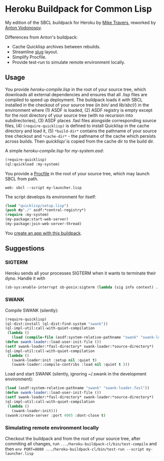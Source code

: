Heroku Buildpack for Common Lisp
================================

My edition of the SBCL buildpack for Heroku by [Mike Travers](https://github.com/mtravers/heroku-buildpack-cl), reworked by [Anton Vodonosov](https://github.com/avodonosov/heroku-buildpack-cl2).

Differences from Anton's buildpack:
* Cache Quicklisp archives between rebuilds.
* Streamline [slug](https://devcenter.heroku.com/articles/slug-compiler) layout.
* Simplify Procfile.
* Provide test-run to simulate remote environment locally.

## Usage

You provide _heroku-compile.lisp_ in the root of your source tree, which
downloads all external dependencies and ensures that all .lisp files are
compiled to speed up deployment.  The buildpack loads it with SBCL installed in
the checkout of your source tree (in _bin/_ and _lib/sbcl/_) in the environment
where (1) ASDF is loaded, (2) ASDF registry is empty except for the root
directory of your source tree (with no recursion into subdirectories), (3) ASDF
places .fasl files alongside corresponding source files, (4)
`(require-quicklisp)` is defined to install Quicklisp in the cache directory and
load it, (5) `*build-dir*` contains the pathname of your source tree checkout
and `*cache-dir*` - the pathname of the cache which persists across builds.
Then _quicklisp/_ is copied from the cache dir to the build dir.

A simple _heroku-compile.lisp_ for _my-system.asd_:

```lisp
(require-quicklisp)
(ql:quickload :my-system)
```

You provide a [Procfile](https://devcenter.heroku.com/articles/procfile) in the
root of your source tree, which may launch SBCL from path.

```
web: sbcl --script my-launcher.lisp
```

The script develops its environment for itself:

```lisp
(load "quicklisp/setup.lisp")
(push #p"./" asdf:*central-registry*)
(require :my-system)
(my-package:start-web-server)
(my-package:join-web-server-thread)

```

You [create an app with this buildpack](https://devcenter.heroku.com/articles/buildpacks#using-a-custom-buildpack).

## Suggestions

### SIGTERM

Heroku sends all your processes SIGTERM when it wants to terminate their dyno.  Handle it with
```lisp
(sb-sys:enable-interrupt sb-posix:sigterm (lambda (sig info context) ...))
```

### SWANK

Compile SWANK (silently):

```lisp
(require-quicklisp)
(ql-dist:install (ql-dist:find-system "swank"))
(ql-impl-util:call-with-quiet-compilation
 (lambda ()
   (load (compile-file (asdf:system-relative-pathname "swank" "swank-loader.lisp")))))
(defun swank-loader::load-user-init-file ())
(setf swank-loader:*fasl-directory* swank-loader:*source-directory*)
(ql-impl-util:call-with-quiet-compilation
 (lambda ()
   (swank-loader:init :setup nil :quiet t)
   (swank-loader::compile-contribs :load nil :quiet t )))
```

Load and start SWANK (silently, ignoring ~/.swank in the development environment):

```lisp
(load (asdf:system-relative-pathname "swank" "swank-loader.fasl"))
(defun swank-loader::load-user-init-file ())
(setf swank-loader:*fasl-directory* swank-loader:*source-directory*)
(ql-impl-util:call-with-quiet-compilation
 (lambda ()
   (swank-loader:init)))
(swank:create-server :port 4005 :dont-close t)
```

### Simulating remote environment locally

Checkout the buildpack and from the root of your source tree, after commiting all changes, run `.../heroku-buildpack-cl/bin/test-compile` and then `env PORT=8080 .../heroku-buildpack-cl/bin/test-run --script my-launcher.lisp`
